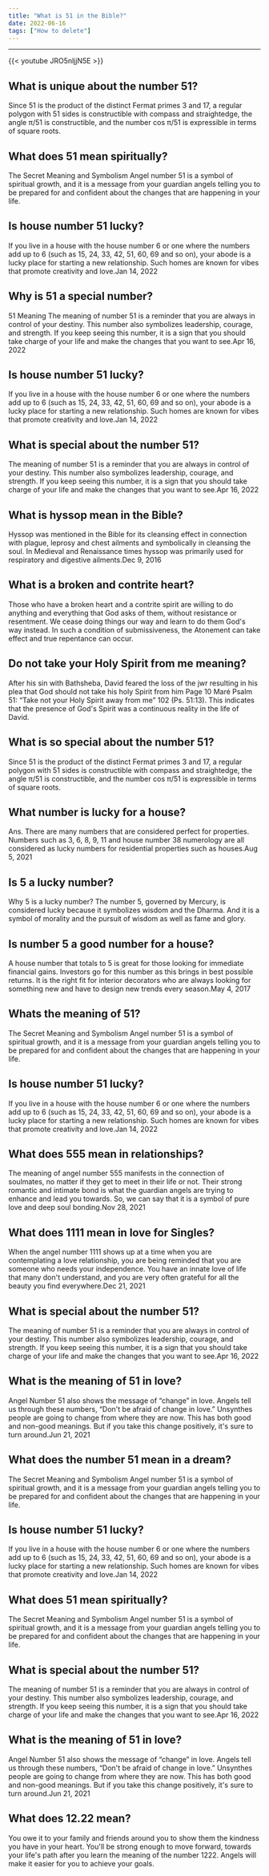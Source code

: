```yaml
---
title: "What is 51 in the Bible?"
date: 2022-06-16
tags: ["How to delete"]
---
```


---
{{< youtube JRO5nljjN5E >}}
## What is unique about the number 51?
Since 51 is the product of the distinct Fermat primes 3 and 17, a regular polygon with 51 sides is constructible with compass and straightedge, the angle π/51 is constructible, and the number cos π/51 is expressible in terms of square roots.

## What does 51 mean spiritually?
The Secret Meaning and Symbolism Angel number 51 is a symbol of spiritual growth, and it is a message from your guardian angels telling you to be prepared for and confident about the changes that are happening in your life.

## Is house number 51 lucky?
If you live in a house with the house number 6 or one where the numbers add up to 6 (such as 15, 24, 33, 42, 51, 60, 69 and so on), your abode is a lucky place for starting a new relationship. Such homes are known for vibes that promote creativity and love.Jan 14, 2022

## Why is 51 a special number?
51 Meaning The meaning of number 51 is a reminder that you are always in control of your destiny. This number also symbolizes leadership, courage, and strength. If you keep seeing this number, it is a sign that you should take charge of your life and make the changes that you want to see.Apr 16, 2022

## Is house number 51 lucky?
If you live in a house with the house number 6 or one where the numbers add up to 6 (such as 15, 24, 33, 42, 51, 60, 69 and so on), your abode is a lucky place for starting a new relationship. Such homes are known for vibes that promote creativity and love.Jan 14, 2022

## What is special about the number 51?
The meaning of number 51 is a reminder that you are always in control of your destiny. This number also symbolizes leadership, courage, and strength. If you keep seeing this number, it is a sign that you should take charge of your life and make the changes that you want to see.Apr 16, 2022

## What is hyssop mean in the Bible?
Hyssop was mentioned in the Bible for its cleansing effect in connection with plague, leprosy and chest ailments and symbolically in cleansing the soul. In Medieval and Renaissance times hyssop was primarily used for respiratory and digestive ailments.Dec 9, 2016

## What is a broken and contrite heart?
Those who have a broken heart and a contrite spirit are willing to do anything and everything that God asks of them, without resistance or resentment. We cease doing things our way and learn to do them God's way instead. In such a condition of submissiveness, the Atonement can take effect and true repentance can occur.

## Do not take your Holy Spirit from me meaning?
After his sin with Bathsheba, David feared the loss of the jwr resulting in his plea that God should not take his holy Spirit from him Page 10 Maré Psalm 51: “Take not your Holy Spirit away from me” 102 (Ps. 51:13). This indicates that the presence of God's Spirit was a continuous reality in the life of David.

## What is so special about the number 51?
Since 51 is the product of the distinct Fermat primes 3 and 17, a regular polygon with 51 sides is constructible with compass and straightedge, the angle π/51 is constructible, and the number cos π/51 is expressible in terms of square roots.

## What number is lucky for a house?
Ans. There are many numbers that are considered perfect for properties. Numbers such as 3, 6, 8, 9, 11 and house number 38 numerology are all considered as lucky numbers for residential properties such as houses.Aug 5, 2021

## Is 5 a lucky number?
Why 5 is a lucky number? The number 5, governed by Mercury, is considered lucky because it symbolizes wisdom and the Dharma. And it is a symbol of morality and the pursuit of wisdom as well as fame and glory.

## Is number 5 a good number for a house?
A house number that totals to 5 is great for those looking for immediate financial gains. Investors go for this number as this brings in best possible returns. It is the right fit for interior decorators who are always looking for something new and have to design new trends every season.May 4, 2017

## Whats the meaning of 51?
The Secret Meaning and Symbolism Angel number 51 is a symbol of spiritual growth, and it is a message from your guardian angels telling you to be prepared for and confident about the changes that are happening in your life.

## Is house number 51 lucky?
If you live in a house with the house number 6 or one where the numbers add up to 6 (such as 15, 24, 33, 42, 51, 60, 69 and so on), your abode is a lucky place for starting a new relationship. Such homes are known for vibes that promote creativity and love.Jan 14, 2022

## What does 555 mean in relationships?
The meaning of angel number 555 manifests in the connection of soulmates, no matter if they get to meet in their life or not. Their strong romantic and intimate bond is what the guardian angels are trying to enhance and lead you towards. So, we can say that it is a symbol of pure love and deep soul bonding.Nov 28, 2021

## What does 1111 mean in love for Singles?
When the angel number 1111 shows up at a time when you are contemplating a love relationship, you are being reminded that you are someone who needs your independence. You have an innate love of life that many don't understand, and you are very often grateful for all the beauty you find everywhere.Dec 21, 2021

## What is special about the number 51?
The meaning of number 51 is a reminder that you are always in control of your destiny. This number also symbolizes leadership, courage, and strength. If you keep seeing this number, it is a sign that you should take charge of your life and make the changes that you want to see.Apr 16, 2022

## What is the meaning of 51 in love?
Angel Number 51 also shows the message of “change” in love. Angels tell us through these numbers, “Don't be afraid of change in love.” Unsynthes people are going to change from where they are now. This has both good and non-good meanings. But if you take this change positively, it's sure to turn around.Jun 21, 2021

## What does the number 51 mean in a dream?
The Secret Meaning and Symbolism Angel number 51 is a symbol of spiritual growth, and it is a message from your guardian angels telling you to be prepared for and confident about the changes that are happening in your life.

## Is house number 51 lucky?
If you live in a house with the house number 6 or one where the numbers add up to 6 (such as 15, 24, 33, 42, 51, 60, 69 and so on), your abode is a lucky place for starting a new relationship. Such homes are known for vibes that promote creativity and love.Jan 14, 2022

## What does 51 mean spiritually?
The Secret Meaning and Symbolism Angel number 51 is a symbol of spiritual growth, and it is a message from your guardian angels telling you to be prepared for and confident about the changes that are happening in your life.

## What is special about the number 51?
The meaning of number 51 is a reminder that you are always in control of your destiny. This number also symbolizes leadership, courage, and strength. If you keep seeing this number, it is a sign that you should take charge of your life and make the changes that you want to see.Apr 16, 2022

## What is the meaning of 51 in love?
Angel Number 51 also shows the message of “change” in love. Angels tell us through these numbers, “Don't be afraid of change in love.” Unsynthes people are going to change from where they are now. This has both good and non-good meanings. But if you take this change positively, it's sure to turn around.Jun 21, 2021

## What does 12.22 mean?
You owe it to your family and friends around you to show them the kindness you have in your heart. You'll be strong enough to move forward, towards your life's path after you learn the meaning of the number 1222. Angels will make it easier for you to achieve your goals.

